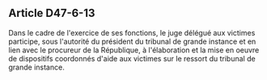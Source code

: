 Article D47-6-13
----
Dans le cadre de l'exercice de ses fonctions, le juge délégué aux victimes
participe, sous l'autorité du président du tribunal de grande instance et en
lien avec le procureur de la République, à l'élaboration et la mise en oeuvre de
dispositifs coordonnés d'aide aux victimes sur le ressort du tribunal de grande
instance.
